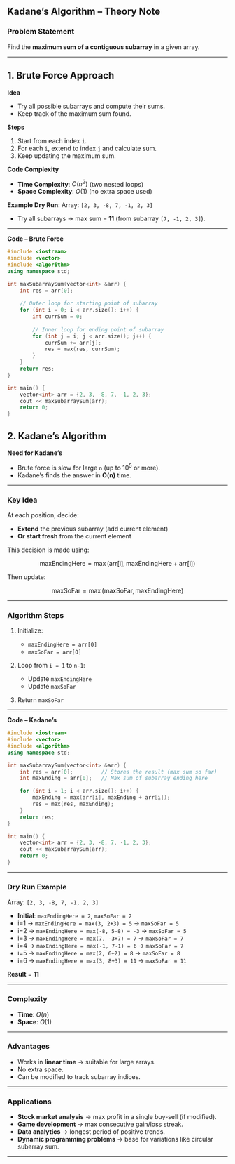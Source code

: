 ## **Kadane’s Algorithm – Theory Note**

### **Problem Statement**

Find the **maximum sum of a contiguous subarray** in a given array.

---

## **1. Brute Force Approach**

**Idea**

* Try all possible subarrays and compute their sums.
* Keep track of the maximum sum found.

**Steps**

1. Start from each index `i`.
2. For each `i`, extend to index `j` and calculate sum.
3. Keep updating the maximum sum.

**Code Complexity**

* **Time Complexity**: $O(n^2)$ (two nested loops)
* **Space Complexity**: $O(1)$ (no extra space used)

**Example Dry Run**:
Array: `[2, 3, -8, 7, -1, 2, 3]`

* Try all subarrays → max sum = **11** (from subarray `[7, -1, 2, 3]`).

---

**Code – Brute Force**

```cpp
#include <iostream>
#include <vector>
#include <algorithm>
using namespace std;

int maxSubarraySum(vector<int> &arr) {
    int res = arr[0];
  
    // Outer loop for starting point of subarray
    for (int i = 0; i < arr.size(); i++) {
        int currSum = 0;
      
        // Inner loop for ending point of subarray
        for (int j = i; j < arr.size(); j++) {
            currSum += arr[j];
            res = max(res, currSum);
        }
    }
    return res;
}

int main() {
    vector<int> arr = {2, 3, -8, 7, -1, 2, 3};
    cout << maxSubarraySum(arr);
    return 0;
}
```

## **2. Kadane’s Algorithm**

**Need for Kadane’s**

* Brute force is slow for large `n` (up to $10^5$ or more).
* Kadane’s finds the answer in **O(n)** time.

---

### **Key Idea**

At each position, decide:

* **Extend** the previous subarray (add current element)
* **Or start fresh** from the current element

This decision is made using:

$$
\text{maxEndingHere} = \max(\text{arr[i]}, \text{maxEndingHere} + \text{arr[i]})
$$

Then update:

$$
\text{maxSoFar} = \max(\text{maxSoFar}, \text{maxEndingHere})
$$

---

### **Algorithm Steps**

1. Initialize:

   * `maxEndingHere = arr[0]`
   * `maxSoFar = arr[0]`
2. Loop from `i = 1` to `n-1`:

   * Update `maxEndingHere`
   * Update `maxSoFar`
3. Return `maxSoFar`

---

**Code – Kadane’s**

```cpp
#include <iostream>
#include <vector>
#include <algorithm>
using namespace std;

int maxSubarraySum(vector<int> &arr) {
    int res = arr[0];         // Stores the result (max sum so far)
    int maxEnding = arr[0];   // Max sum of subarray ending here

    for (int i = 1; i < arr.size(); i++) {
        maxEnding = max(arr[i], maxEnding + arr[i]);
        res = max(res, maxEnding);
    }
    return res;
}

int main() {
    vector<int> arr = {2, 3, -8, 7, -1, 2, 3};
    cout << maxSubarraySum(arr); 
    return 0;
}
```

---

### **Dry Run Example**

Array: `[2, 3, -8, 7, -1, 2, 3]`

* **Initial**: `maxEndingHere = 2`, `maxSoFar = 2`
* i=1 → `maxEndingHere = max(3, 2+3) = 5` → `maxSoFar = 5`
* i=2 → `maxEndingHere = max(-8, 5-8) = -3` → `maxSoFar = 5`
* i=3 → `maxEndingHere = max(7, -3+7) = 7` → `maxSoFar = 7`
* i=4 → `maxEndingHere = max(-1, 7-1) = 6` → `maxSoFar = 7`
* i=5 → `maxEndingHere = max(2, 6+2) = 8` → `maxSoFar = 8`
* i=6 → `maxEndingHere = max(3, 8+3) = 11` → `maxSoFar = 11`

**Result** = **11**

---

### **Complexity**

* **Time**: $O(n)$
* **Space**: $O(1)$

---

### **Advantages**

* Works in **linear time** → suitable for large arrays.
* No extra space.
* Can be modified to track subarray indices.

---

### **Applications**

* **Stock market analysis** → max profit in a single buy-sell (if modified).
* **Game development** → max consecutive gain/loss streak.
* **Data analytics** → longest period of positive trends.
* **Dynamic programming problems** → base for variations like circular subarray sum.

---

